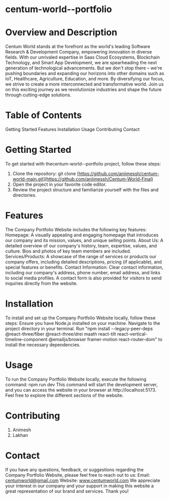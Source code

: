 # centum-world--portfolio
# Overview and Description
Centum World stands at the forefront as the world's leading Software Research & Development Company, empowering innovation in diverse fields. With our unrivaled expertise in Saas Cloud Ecosystems, Blockchain Technology, and Smart App Development, we are spearheading the next generation of technological advancements. But we don't stop there – we're pushing boundaries and expanding our horizons into other domains such as IoT, Healthcare, Agriculture, Education, and more. By diversifying our focus, we strive to create a more interconnected and transformative world. Join us on this exciting journey as we revolutionize industries and shape the future through cutting-edge solutions.
# Table of Contents
Getting Started
Features
Installation
Usage
Contributing
Contact
# Getting Started
To get started with thecentum-world--portfolio project, follow these steps:
1. Clone the repository: git clone [https://github.com/aniimessh/centum-world-main.git](https://github.com/aniimessh/Centum-World-Final)
2. Open the project in your favorite code editor.
3. Review the project structure and familiarize yourself with the files and directories.
# Features
The Company Portfolio Website includes the following key features:
Homepage: A visually appealing and engaging homepage that introduces our company and its mission, values, and unique selling points.
About Us: A detailed overview of our company's history, team, expertise, values, and culture. Bios and photos of key team members are included.
Services/Products: A showcase of the range of services or products our company offers, including detailed descriptions, pricing (if applicable), and special features or benefits.
Contact Information: Clear contact information, including our company's address, phone number, email address, and links to social media profiles. A contact form is also provided for visitors to send inquiries directly from the website.
# Installation
To install and set up the Company Portfolio Website locally, follow these steps:
Ensure you have Node.js installed on your machine.
Navigate to the project directory in your terminal.
Run "npm install --legacy-peer-deps @react-three/fiber @react-three/drei maath react-tilt react-vertical-timeline-component @emailjs/browser framer-motion react-router-dom" to install the necessary dependencies.
# Usage
To run the Company Portfolio Website locally, execute the following command:
npm run dev
This command will start the development server, and you can access the website in your browser at http://localhost:5173.
Feel free to explore the different sections of the website.
# Contributing
1. Animesh
2. Lakhan
# Contact
If you have any questions, feedback, or suggestions regarding the Company Portfolio Website, please feel free to reach out to us:
Email: centumworld@gmail.com
Website: www.centumworld.com
We appreciate your interest in our company and your support in making this website a great representation of our brand and services.
Thank you!
